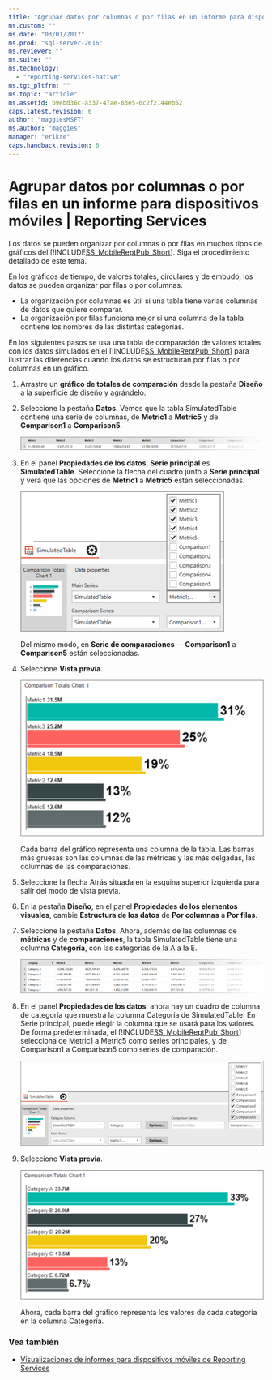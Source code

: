 ```yaml
---
title: "Agrupar datos por columnas o por filas en un informe para dispositivos m&#243;viles | Reporting Services | Microsoft Docs"
ms.custom: ""
ms.date: "03/01/2017"
ms.prod: "sql-server-2016"
ms.reviewer: ""
ms.suite: ""
ms.technology: 
  - "reporting-services-native"
ms.tgt_pltfrm: ""
ms.topic: "article"
ms.assetid: b9ebd36c-a337-47ae-83e5-6c2f2144eb52
caps.latest.revision: 6
author: "maggiesMSFT"
ms.author: "maggies"
manager: "erikre"
caps.handback.revision: 6
---
```

# Agrupar datos por columnas o por filas en un informe para dispositivos m&#243;viles | Reporting Services
Los datos se pueden organizar por columnas o por filas en muchos tipos de gráficos del [!INCLUDE[SS_MobileReptPub_Short](../../includes/ss-mobilereptpub-short.md)]. Siga el procedimiento detallado de este tema.

En los gráficos de tiempo, de valores totales, circulares y de embudo, los datos se pueden organizar por filas o por columnas. 
* La organización por columnas es útil si una tabla tiene varias columnas de datos que quiere comparar. 
* La organización por filas funciona mejor si una columna de la tabla contiene los nombres de las distintas categorías. 

En los siguientes pasos se usa una tabla de comparación de valores totales con los datos simulados en el [!INCLUDE[SS_MobileReptPub_Short](../../includes/ss-mobilereptpub-short.md)] para ilustrar las diferencias cuando los datos se estructuran por filas o por columnas en un gráfico.  

1. Arrastre un **gráfico de totales de comparación** desde la pestaña **Diseño** a la superficie de diseño y agrándelo.

2. Seleccione la pestaña **Datos**. Vemos que la tabla SimulatedTable contiene una serie de columnas, de **Metric1** a **Metric5** y de **Comparison1** a **Comparison5**. 

   ![mobile-report-data-group-column](../../reporting-services/mobile-reports/media/mobile-report-data-group-column.png)

3. En el panel **Propiedades de los datos**, **Serie principal** es **SimulatedTable**. Seleccione la flecha del cuadro junto a **Serie principal** y verá que las opciones de **Metric1** a **Metric5** están seleccionadas.

   ![mobile-report-properties-columns](../../reporting-services/mobile-reports/media/mobile-report-properties-columns.png)

   Del mismo modo, en **Serie de comparaciones** -- **Comparison1** a **Comparison5** están seleccionadas.
   
4. Seleccione **Vista previa**.

   ![mobile-report-chart-by-columns](../../reporting-services/mobile-reports/media/mobile-report-chart-by-columns.png)

   Cada barra del gráfico representa una columna de la tabla. Las barras más gruesas son las columnas de las métricas y las más delgadas, las columnas de las comparaciones.

5. Seleccione la flecha Atrás situada en la esquina superior izquierda para salir del modo de vista previa.

6. En la pestaña **Diseño**, en el panel **Propiedades de los elementos visuales**, cambie **Estructura de los datos** de **Por columnas** a **Por filas**.  

7. Seleccione la pestaña **Datos**. Ahora, además de las columnas de **métricas** y de **comparaciones**, la tabla SimulatedTable tiene una columna **Categoría**, con las categorías de la A a la E. 

   ![mobile-report-data-group-rows](../../reporting-services/mobile-reports/media/mobile-report-data-group-rows.png)

8.  En el panel **Propiedades de los datos**, ahora hay un cuadro de columna de categoría que muestra la columna Categoría de SimulatedTable. En Serie principal, puede elegir la columna que se usará para los valores. De forma predeterminada, el [!INCLUDE[SS_MobileReptPub_Short](../../includes/ss-mobilereptpub-short.md)] selecciona de Metric1 a Metric5 como series principales, y de Comparison1 a Comparison5 como series de comparación. 

    ![mobile-report-properties-rows](../../reporting-services/mobile-reports/media/mobile-report-properties-rows.png)

9. Seleccione **Vista previa**.

   ![mobile-report-chart-by-rows](../../reporting-services/mobile-reports/media/mobile-report-chart-by-rows.png)

   Ahora, cada barra del gráfico representa los valores de cada categoría en la columna Categoría.

### Vea también
* [Visualizaciones de informes para dispositivos móviles de Reporting Services](../../reporting-services/mobile-reports/add-visualizations-to-reporting-services-mobile-reports.md)